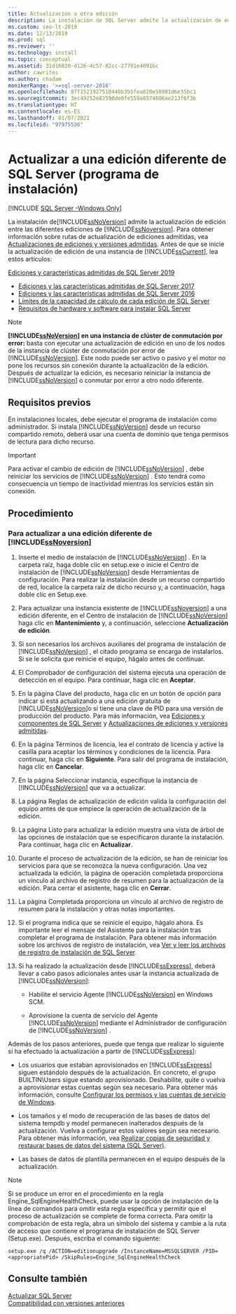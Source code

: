 ```yaml
---
title: Actualización a otra edición
description: La instalación de SQL Server admite la actualización de edición entre las diferentes ediciones de SQL Server. Antes de comenzar una actualización de edición, revise los recursos de este artículo.
ms.custom: seo-lt-2019
ms.date: 12/13/2019
ms.prod: sql
ms.reviewer: ''
ms.technology: install
ms.topic: conceptual
ms.assetid: 31d16820-d126-4c57-82cc-27701e4091bc
author: cawrites
ms.author: chadam
monikerRange: '>=sql-server-2016'
ms.openlocfilehash: 87f1521927518446b355fea828e50901d6e35bc1
ms.sourcegitcommit: 3ec49252e82590de0fe559a8574606ae213f6f3b
ms.translationtype: HT
ms.contentlocale: es-ES
ms.lasthandoff: 01/07/2021
ms.locfileid: "97975536"
---
```

# <a name="upgrade-to-a-different-edition-of-sql-server-setup"></a>Actualizar a una edición diferente de SQL Server (programa de instalación)

[!INCLUDE [SQL Server -Windows Only](../../includes/applies-to-version/sql-windows-only.md)]

La instalación de[!INCLUDE[ssNoVersion](../../includes/ssnoversion-md.md)] admite la actualización de edición entre las diferentes ediciones de [!INCLUDE[ssNoversion](../../includes/ssnoversion-md.md)]. Para obtener información sobre rutas de actualización de ediciones admitidas, vea [Actualizaciones de ediciones y versiones admitidas](../../database-engine/install-windows/supported-version-and-edition-upgrades-2017.md). Antes de que se inicie la actualización de edición de una instancia de [!INCLUDE[ssCurrent](../../includes/sscurrent-md.md)], lea estos artículos:  

  [Ediciones y características admitidas de SQL Server 2019](../../sql-server/editions-and-components-of-sql-server-version-15.md)
- [Ediciones y las características admitidas de SQL Server 2017](../../sql-server/editions-and-components-of-sql-server-2017.md)  
- [Ediciones y las características admitidas de SQL Server 2016](../../sql-server/editions-and-components-of-sql-server-2016.md)  
- [Límites de la capacidad de cálculo de cada edición de SQL Server](../../sql-server/compute-capacity-limits-by-edition-of-sql-server.md)  
- [Requisitos de hardware y software para instalar SQL Server](../../sql-server/install/hardware-and-software-requirements-for-installing-sql-server.md)  
  
> [!NOTE]  
> **[!INCLUDE[ssNoVersion](../../includes/ssnoversion-md.md)] en una instancia de clúster de conmutación por error:** basta con ejecutar una actualización de edición en uno de los nodos de la instancia de clúster de conmutación por error de [!INCLUDE[ssNoVersion](../../includes/ssnoversion-md.md)]. Este nodo puede ser activo o pasivo y el motor no pone los recursos sin conexión durante la actualización de la edición. Después de actualizar la edición, es necesario reiniciar la instancia de [!INCLUDE[ssNoVersion](../../includes/ssnoversion-md.md)] o conmutar por error a otro nodo diferente.  
  
## <a name="prerequisites"></a>Requisitos previos  
En instalaciones locales, debe ejecutar el programa de instalación como administrador. Si instala [!INCLUDE[ssNoVersion](../../includes/ssnoversion-md.md)] desde un recurso compartido remoto, deberá usar una cuenta de dominio que tenga permisos de lectura para dicho recurso.  
  
> [!IMPORTANT]  
> Para activar el cambio de edición de [!INCLUDE[ssNoVersion](../../includes/ssnoversion-md.md)] , debe reiniciar los servicios de [!INCLUDE[ssNoVersion](../../includes/ssnoversion-md.md)] . Esto tendrá como consecuencia un tiempo de inactividad mientras los servicios están sin conexión.  
  
## <a name="procedure"></a>Procedimiento  
  
### <a name="to-upgrade-to-a-different-edition-of-ssnoversion"></a>Para actualizar a una edición diferente de [!INCLUDE[ssNoversion](../../includes/ssnoversion-md.md)]  
  
1.  Inserte el medio de instalación de [!INCLUDE[ssNoVersion](../../includes/ssnoversion-md.md)] . En la carpeta raíz, haga doble clic en setup.exe o inicie el Centro de instalación de [!INCLUDE[ssNoVersion](../../includes/ssnoversion-md.md)] desde Herramientas de configuración. Para realizar la instalación desde un recurso compartido de red, localice la carpeta raíz de dicho recurso y, a continuación, haga doble clic en Setup.exe.  
  
2.  Para actualizar una instancia existente de [!INCLUDE[ssNoversion](../../includes/ssnoversion-md.md)] a una edición diferente, en el Centro de instalación de [!INCLUDE[ssNoVersion](../../includes/ssnoversion-md.md)] haga clic en **Mantenimiento** y, a continuación, seleccione **Actualización de edición**.  
  
3.  Si son necesarios los archivos auxiliares del programa de instalación de [!INCLUDE[ssNoVersion](../../includes/ssnoversion-md.md)] , el citado programa se encarga de instalarlos. Si se le solicita que reinicie el equipo, hágalo antes de continuar.  
  
4.  El Comprobador de configuración del sistema ejecuta una operación de detección en el equipo. Para continuar, haga clic en **Aceptar**.  
  
5.  En la página Clave del producto, haga clic en un botón de opción para indicar si está actualizando a una edición gratuita de [!INCLUDE[ssNoVersion](../../includes/ssnoversion-md.md)]o si tiene una clave de PID para una versión de producción del producto. Para más información, vea [Ediciones y componentes de SQL Server](../../sql-server/editions-and-components-of-sql-server-2017.md) y [Actualizaciones de ediciones y versiones admitidas](../../database-engine/install-windows/supported-version-and-edition-upgrades.md).  
  
6.  En la página Términos de licencia, lea el contrato de licencia y active la casilla para aceptar los términos y condiciones de la licencia. Para continuar, haga clic en **Siguiente**. Para salir del programa de instalación, haga clic en **Cancelar**.  
  
7.  En la página Seleccionar instancia, especifique la instancia de [!INCLUDE[ssNoVersion](../../includes/ssnoversion-md.md)] que va a actualizar.  
  
8.  La página Reglas de actualización de edición valida la configuración del equipo antes de que empiece la operación de actualización de la edición.  
  
9. La página Listo para actualizar la edición muestra una vista de árbol de las opciones de instalación que se especificaron durante la instalación. Para continuar, haga clic en **Actualizar**.  
  
10. Durante el proceso de actualización de la edición, se han de reiniciar los servicios para que se reconozca la nueva configuración. Una vez actualizada la edición, la página de operación completada proporciona un vínculo al archivo de registro de resumen para la actualización de la edición. Para cerrar el asistente, haga clic en **Cerrar**.  
  
11. La página Completada proporciona un vínculo al archivo de registro de resumen para la instalación y otras notas importantes.  
  
12. Si el programa indica que se reinicie el equipo, hágalo ahora. Es importante leer el mensaje del Asistente para la instalación tras completar el programa de instalación. Para obtener más información sobre los archivos de registro de instalación, vea [Ver y leer los archivos de registro de instalación de SQL Server](../../database-engine/install-windows/view-and-read-sql-server-setup-log-files.md).  
  
13. Si ha realizado la actualización desde [!INCLUDE[ssExpress](../../includes/ssexpress-md.md)], deberá llevar a cabo pasos adicionales antes usar la instancia actualizada de [!INCLUDE[ssNoVersion](../../includes/ssnoversion-md.md)]:  
  
    -   Habilite el servicio Agente [!INCLUDE[ssNoVersion](../../includes/ssnoversion-md.md)] en Windows SCM.  
  
    -   Aprovisione la cuenta de servicio del Agente [!INCLUDE[ssNoVersion](../../includes/ssnoversion-md.md)] mediante el Administrador de configuración de [!INCLUDE[ssNoVersion](../../includes/ssnoversion-md.md)] .  
  
 Además de los pasos anteriores, puede que tenga que realizar lo siguiente si ha efectuado la actualización a partir de [!INCLUDE[ssExpress](../../includes/ssexpress-md.md)]:  
  
-   Los usuarios que estaban aprovisionados en [!INCLUDE[ssExpress](../../includes/ssexpress-md.md)] siguen estándolo después de la actualización. En concreto, el grupo BUILTIN\Users sigue estando aprovisionado. Deshabilite, quite o vuelva a aprovisionar estas cuentas según sea necesario. Para obtener más información, consulte [Configurar los permisos y las cuentas de servicio de Windows](../../database-engine/configure-windows/configure-windows-service-accounts-and-permissions.md).  
  
-   Los tamaños y el modo de recuperación de las bases de datos del sistema tempdb y model permanecen inalterados después de la actualización. Vuelva a configurar estos valores según sea necesario. Para obtener más información, vea [Realizar copias de seguridad y restaurar bases de datos del sistema &#40;SQL Server&#41;](../../relational-databases/backup-restore/back-up-and-restore-of-system-databases-sql-server.md).  
  
-   Las bases de datos de plantilla permanecen en el equipo después de la actualización.  

> [!NOTE]  
> Si se produce un error en el procedimiento en la regla Engine_SqlEngineHealthCheck, puede usar la opción de instalación de la línea de comandos para omitir esta regla específica y permitir que el proceso de actualización se complete de forma correcta. Para omitir la comprobación de esta regla, abra un símbolo del sistema y cambie a la ruta de acceso que contiene el programa de instalación de SQL Server (Setup.exe). Después, escriba el comando siguiente: 

```console
setup.exe /q /ACTION=editionupgrade /InstanceName=MSSQLSERVER /PID=<appropriatePid> /SkipRules=Engine_SqlEngineHealthCheck
```


## <a name="see-also"></a>Consulte también  
 [Actualizar SQL Server](../../database-engine/install-windows/upgrade-sql-server.md)   
 [Compatibilidad con versiones anteriores](/previous-versions/sql/sql-server-2016/cc280407(v=sql.130))  
  
